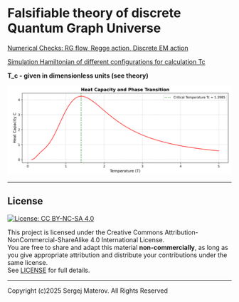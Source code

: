 # Falsifiable theory of discrete Quantum Graph Universe  

[Numerical Checks: RG flow, Regge action, Discrete EM action](Numerical_Checks/RG/)

[Simulation Hamiltonian of different configurations for calculation Tc](Simulator/)

**T_c - given in dimensionless units (see theory)** 


![SimResult](Simulator/results_plot.png)

---

## License
[![License: CC BY-NC-SA 4.0](https://licensebuttons.net/l/by-nc-sa/4.0/88x31.png)](https://creativecommons.org/licenses/by-nc-sa/4.0/)

This project is licensed under the Creative Commons Attribution-NonCommercial-ShareAlike 4.0 International License.  
You are free to share and adapt this material **non-commercially**, as long as you give appropriate attribution and distribute your contributions under the same license.  
See [LICENSE](LICENSE) for full details.


---
Copyright (c)2025 Sergej Materov. All Rights Reserved

